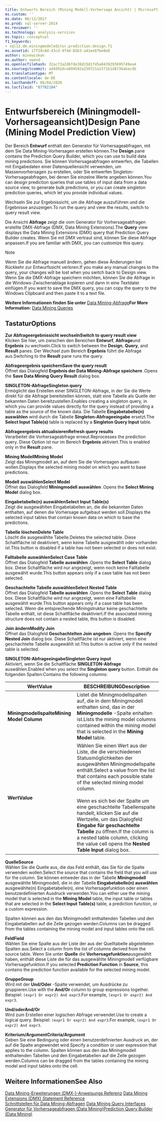 ```yaml
---
title: Entwurfs Bereich (Mining Modell-Vorhersage Ansicht) | Microsoft-Dokumentation
ms.custom: ''
ms.date: 06/13/2017
ms.prod: sql-server-2014
ms.reviewer: ''
ms.technology: analysis-services
ms.topic: conceptual
f1_keywords:
- sql12.dm.miningmodeleditor.prediction.design.f1
ms.assetid: 17f24c8d-43cd-4f4d-83b3-a41ee8fbe8e8
author: minewiskan
ms.author: owend
ms.openlocfilehash: 32ac73a2d6fde38d15d1f45a8439293695749ea4
ms.sourcegitcommit: ad4d92dce894592a259721a1571b1d8736abacdb
ms.translationtype: MT
ms.contentlocale: de-DE
ms.lasthandoff: 08/04/2020
ms.locfileid: "87702104"
---
```

# <a name="design-pane-mining-model-prediction-view"></a><span data-ttu-id="bdd05-102">Entwurfsbereich (Miningmodell-Vorhersageansicht)</span><span class="sxs-lookup"><span data-stu-id="bdd05-102">Design Pane (Mining Model Prediction View)</span></span>
  <span data-ttu-id="bdd05-103">Der Bereich **Entwurf** enthält den Generator für Vorhersageabfragen, mit dem Sie Data Mining-Vorhersagen erstellen können.</span><span class="sxs-lookup"><span data-stu-id="bdd05-103">The **Design** pane contains the Prediction Query Builder, which you can use to build data mining predictions.</span></span> <span data-ttu-id="bdd05-104">Sie können Vorhersageabfragen entwerfen, die Tabellen mit Eingabedaten einer Datenquellensicht verwenden, um Massenvorhersagen zu erstellen, oder Sie entwerfen Singleton-Vorhersageabfragen, bei denen Sie einzelne Werte angeben können.</span><span class="sxs-lookup"><span data-stu-id="bdd05-104">You can design prediction queries that use tables of input data from a data source view, to generate bulk predictions, or you can create singleton prediction queries, which let you provide individual values.</span></span>  
  
 <span data-ttu-id="bdd05-105">Wechseln Sie zur Ergebnissicht, um die Abfrage auszuführen und die Ergebnisse anzuzeigen.</span><span class="sxs-lookup"><span data-stu-id="bdd05-105">To run the query and view the results, switch to query result view.</span></span>  
  
 <span data-ttu-id="bdd05-106">Die Ansicht **Abfrage** zeigt die vom Generator für Vorhersageabfragen erstellte DMX-Abfrage (DMX, Data Mining Extensions).</span><span class="sxs-lookup"><span data-stu-id="bdd05-106">The **Query** view displays the Data Mining Extensions (DMX) query that Prediction Query Builder creates.</span></span> <span data-ttu-id="bdd05-107">Wenn Sie mit DMX vertraut sind, können Sie diese Abfrage anpassen.</span><span class="sxs-lookup"><span data-stu-id="bdd05-107">If you are familiar with DMX, you can customize this query.</span></span>  
  
> [!NOTE]  
>  <span data-ttu-id="bdd05-108">Wenn Sie die Abfrage manuell ändern, gehen diese Änderungen bei Rückkehr zur Entwurfssicht verloren.</span><span class="sxs-lookup"><span data-stu-id="bdd05-108">If you make any manual changes to the query, your changes will be lost when you switch back to Design view.</span></span> <span data-ttu-id="bdd05-109">Wenn Sie die DMX-Abfrage speichern möchten, können Sie die Abfrage in die Windows-Zwischenablage kopieren und dann in eine Textdatei einfügen.</span><span class="sxs-lookup"><span data-stu-id="bdd05-109">If you want to save the DMX query, you can copy the query to the Windows Clipboard and then paste it to a text file.</span></span>  
  
 <span data-ttu-id="bdd05-110">**Weitere Informationen finden Sie unter** [Data Mining-Abfrage](data-mining/data-mining-queries.md)</span><span class="sxs-lookup"><span data-stu-id="bdd05-110">**For More Information:** [Data Mining Queries](data-mining/data-mining-queries.md)</span></span>  
  
## <a name="options"></a><span data-ttu-id="bdd05-111">Tastatur</span><span class="sxs-lookup"><span data-stu-id="bdd05-111">Options</span></span>  
 <span data-ttu-id="bdd05-112">**Zur Abfrageergebnissicht wechseln**</span><span class="sxs-lookup"><span data-stu-id="bdd05-112">**Switch to query result view**</span></span>  
 <span data-ttu-id="bdd05-113">Klicken Sie hier, um zwischen den Bereichen **Entwurf**, **Abfrage**und **Ergebnis** zu wechseln.</span><span class="sxs-lookup"><span data-stu-id="bdd05-113">Click to switch between the **Design**, **Query**, and **Result** panes.</span></span> <span data-ttu-id="bdd05-114">Der Wechsel zum Bereich **Ergebnis** führt die Abfrage aus.</span><span class="sxs-lookup"><span data-stu-id="bdd05-114">Switching to the **Result** pane runs the query.</span></span>  
  
 <span data-ttu-id="bdd05-115">**Abfrageergebnis speichern**</span><span class="sxs-lookup"><span data-stu-id="bdd05-115">**Save the query result**</span></span>  
 <span data-ttu-id="bdd05-116">Öffnet das Dialogfeld **Ergebnis der Data Mining-Abfrage speichern** .</span><span class="sxs-lookup"><span data-stu-id="bdd05-116">Opens the **Save Data Mining Query Result** dialog box.</span></span>  
  
 <span data-ttu-id="bdd05-117">**SINGLETON-Abfrage**</span><span class="sxs-lookup"><span data-stu-id="bdd05-117">**Singleton query**</span></span>  
 <span data-ttu-id="bdd05-118">Ermöglicht das Erstellen einer SINGLETON-Abfrage, in der Sie die Werte direkt für die Abfrage bereitstellen können, statt eine Tabelle als Quelle der bekannten Daten bereitzustellen.</span><span class="sxs-lookup"><span data-stu-id="bdd05-118">Enables creating a singleton query, in which you can provide values directly for the query instead of providing a table as the source of the known data.</span></span> <span data-ttu-id="bdd05-119">Die Tabelle **Eingabetabelle(n) auswählen** wird durch die Tabelle **Singleton-Abfrageeingabe** ersetzt.</span><span class="sxs-lookup"><span data-stu-id="bdd05-119">The **Select Input Table(s)** table is replaced by a **Singleton Query Input** table.</span></span>  
  
 <span data-ttu-id="bdd05-120">**Abfrageergebnis aktualisieren**</span><span class="sxs-lookup"><span data-stu-id="bdd05-120">**Refresh query results**</span></span>  
 <span data-ttu-id="bdd05-121">Verarbeitet die Vorhersageabfrage erneut.</span><span class="sxs-lookup"><span data-stu-id="bdd05-121">Reprocesses the prediction query.</span></span> <span data-ttu-id="bdd05-122">Diese Option ist nur im Bereich **Ergebnis** aktiviert.</span><span class="sxs-lookup"><span data-stu-id="bdd05-122">This is enabled only in the **Result** pane.</span></span>  
  
 <span data-ttu-id="bdd05-123">**Mining Modell**</span><span class="sxs-lookup"><span data-stu-id="bdd05-123">**Mining Model**</span></span>  
 <span data-ttu-id="bdd05-124">Zeigt das Miningmodell an, auf dem Sie die Vorhersagen aufbauen wollen.</span><span class="sxs-lookup"><span data-stu-id="bdd05-124">Displays the selected mining model on which you want to base predictions.</span></span>  
  
 <span data-ttu-id="bdd05-125">**Modell auswählen**</span><span class="sxs-lookup"><span data-stu-id="bdd05-125">**Select Model**</span></span>  
 <span data-ttu-id="bdd05-126">Öffnet das Dialogfeld **Miningmodell auswählen** .</span><span class="sxs-lookup"><span data-stu-id="bdd05-126">Opens the **Select Mining Model** dialog box.</span></span>  
  
 <span data-ttu-id="bdd05-127">**Eingabetabelle(n) auswählen**</span><span class="sxs-lookup"><span data-stu-id="bdd05-127">**Select Input Table(s)**</span></span>  
 <span data-ttu-id="bdd05-128">Zeigt die ausgewählten Eingabetabellen an, die die bekannten Daten enthalten, auf denen die Vorhersage aufgebaut werden soll.</span><span class="sxs-lookup"><span data-stu-id="bdd05-128">Displays the selected input tables that contain known data on which to base the predictions.</span></span>  
  
 <span data-ttu-id="bdd05-129">**Tabelle löschen**</span><span class="sxs-lookup"><span data-stu-id="bdd05-129">**Delete Table**</span></span>  
 <span data-ttu-id="bdd05-130">Löscht die ausgewählte Tabelle.</span><span class="sxs-lookup"><span data-stu-id="bdd05-130">Deletes the selected table.</span></span> <span data-ttu-id="bdd05-131">Diese Schaltfläche ist deaktiviert, wenn keine Tabelle ausgewählt oder vorhanden ist.</span><span class="sxs-lookup"><span data-stu-id="bdd05-131">This button is disabled if a table has not been selected or does not exist.</span></span>  
  
 <span data-ttu-id="bdd05-132">**Falltabelle auswählen**</span><span class="sxs-lookup"><span data-stu-id="bdd05-132">**Select Case Table**</span></span>  
 <span data-ttu-id="bdd05-133">Öffnet das Dialogfeld **Tabelle auswählen** .</span><span class="sxs-lookup"><span data-stu-id="bdd05-133">Opens the **Select Table** dialog box.</span></span> <span data-ttu-id="bdd05-134">Diese Schaltfläche wird nur angezeigt, wenn noch keine Falltabelle ausgewählt wurde.</span><span class="sxs-lookup"><span data-stu-id="bdd05-134">This button appears only if a case table has not been selected.</span></span>  
  
 <span data-ttu-id="bdd05-135">**Geschachtelte Tabelle auswählen**</span><span class="sxs-lookup"><span data-stu-id="bdd05-135">**Select Nested Table**</span></span>  
 <span data-ttu-id="bdd05-136">Öffnet das Dialogfeld **Tabelle auswählen** .</span><span class="sxs-lookup"><span data-stu-id="bdd05-136">Opens the **Select Table** dialog box.</span></span> <span data-ttu-id="bdd05-137">Diese Schaltfläche wird nur angezeigt, wenn eine Falltabelle ausgewählt wurde.</span><span class="sxs-lookup"><span data-stu-id="bdd05-137">This button appears only if a case table has been selected.</span></span> <span data-ttu-id="bdd05-138">Wenn die entsprechende Miningstruktur keine geschachtelte Tabelle enthält, ist diese Schaltfläche deaktiviert.</span><span class="sxs-lookup"><span data-stu-id="bdd05-138">If the associated mining structure does not contain a nested table, this button is disabled.</span></span>  
  
 <span data-ttu-id="bdd05-139">**Join ändern**</span><span class="sxs-lookup"><span data-stu-id="bdd05-139">**Modify Join**</span></span>  
 <span data-ttu-id="bdd05-140">Öffnet das Dialogfeld **Geschachtelten Join angeben** .</span><span class="sxs-lookup"><span data-stu-id="bdd05-140">Opens the **Specify Nested Join** dialog box.</span></span> <span data-ttu-id="bdd05-141">Diese Schaltfläche ist nur aktiviert, wenn eine geschachtelte Tabelle ausgewählt ist.</span><span class="sxs-lookup"><span data-stu-id="bdd05-141">This button is active only if the nested table is selected.</span></span>  
  
 <span data-ttu-id="bdd05-142">**SINGLETON-Abfrageeingabe**</span><span class="sxs-lookup"><span data-stu-id="bdd05-142">**Singleton Query input**</span></span>  
 <span data-ttu-id="bdd05-143">Aktiviert, wenn Sie die Schaltfläche **SINGLETON-Abfrage** auswählen.</span><span class="sxs-lookup"><span data-stu-id="bdd05-143">Enabled when you select the **Singleton query** button.</span></span> <span data-ttu-id="bdd05-144">Enthält die folgenden Spalten:</span><span class="sxs-lookup"><span data-stu-id="bdd05-144">Contains the following columns:</span></span>  
  
|<span data-ttu-id="bdd05-145">Wert</span><span class="sxs-lookup"><span data-stu-id="bdd05-145">Value</span></span>|<span data-ttu-id="bdd05-146">BESCHREIBUNG</span><span class="sxs-lookup"><span data-stu-id="bdd05-146">Description</span></span>|  
|-----------|-----------------|  
|<span data-ttu-id="bdd05-147">**Miningmodellspalte**</span><span class="sxs-lookup"><span data-stu-id="bdd05-147">**Mining Model Column**</span></span>|<span data-ttu-id="bdd05-148">Listet die Miningmodellspalten auf, die in dem Miningmodell enthalten sind, das in der **Miningmodelle** -Spalte enhalten ist.</span><span class="sxs-lookup"><span data-stu-id="bdd05-148">Lists the mining model columns contained within the mining model that is selected in the **Mining Model** table.</span></span>|  
|<span data-ttu-id="bdd05-149">**Wert**</span><span class="sxs-lookup"><span data-stu-id="bdd05-149">**Value**</span></span>|<span data-ttu-id="bdd05-150">Wählen Sie einen Wert aus der Liste, die die verschiedenen Statusmöglichkeiten der ausgewählten Miningmodellspalte enthält.</span><span class="sxs-lookup"><span data-stu-id="bdd05-150">Select a value from the list that contains each possible state of the selected mining model column.</span></span><br /><br /> <span data-ttu-id="bdd05-151">Wenn es sich bei der Spalte um eine geschachtelte Tabellenspalte handelt, klicken Sie auf die Wertzelle, um das Dialogfeld **Eingabe für geschachtelte Tabelle** zu öffnen.</span><span class="sxs-lookup"><span data-stu-id="bdd05-151">If the column is a nested table column, clicking the value cell opens the **Nested Table Input** dialog box.</span></span>|  
  
 <span data-ttu-id="bdd05-152">**Quelle**</span><span class="sxs-lookup"><span data-stu-id="bdd05-152">**Source**</span></span>  
 <span data-ttu-id="bdd05-153">Wählen Sie die Quelle aus, die das Feld enthält, das Sie für die Spalte verwenden wollen.</span><span class="sxs-lookup"><span data-stu-id="bdd05-153">Select the source that contains the field that you will use for the column.</span></span> <span data-ttu-id="bdd05-154">Sie können entweder das in der Tabelle **Miningmodell** ausgewählte Miningmodell, die in der Tabelle **Eingabetabelle(n) auswählen** ausgewählte(n) Eingabetabelle(n), eine Vorhersagefunktion oder einen benutzerdefinierten Ausdruck verwenden.</span><span class="sxs-lookup"><span data-stu-id="bdd05-154">You can either use the mining model that is selected in the **Mining Model** table, the input table or tables that are selected in the **Select Input Table(s)** table, a prediction function, or a custom expression.</span></span>  
  
 <span data-ttu-id="bdd05-155">Spalten können aus den das Miningmodell enthaltenden Tabellen und den Eingabetabellen auf die Zelle gezogen werden.</span><span class="sxs-lookup"><span data-stu-id="bdd05-155">Columns can be dragged from the tables containing the mining model and input tables onto the cell.</span></span>  
  
 <span data-ttu-id="bdd05-156">**Feld**</span><span class="sxs-lookup"><span data-stu-id="bdd05-156">**Field**</span></span>  
 <span data-ttu-id="bdd05-157">Wählen Sie eine Spalte aus der Liste der aus der Quelltabelle abgeleiteten Spalten aus.</span><span class="sxs-lookup"><span data-stu-id="bdd05-157">Select a column from the list of columns derived from the source table.</span></span> <span data-ttu-id="bdd05-158">Wenn Sie unter **Quelle** die **Vorhersagefunktion**ausgewählt haben, enthält diese Liste die für das ausgewählte Miningmodell verfügbare Vorhersagefunktion.</span><span class="sxs-lookup"><span data-stu-id="bdd05-158">If you selected **Prediction Function** in **Source**, this contains the prediction function available for the selected mining model.</span></span>  
  
 <span data-ttu-id="bdd05-159">**Gruppe**</span><span class="sxs-lookup"><span data-stu-id="bdd05-159">**Group**</span></span>  
 <span data-ttu-id="bdd05-160">Wird mit der **Und/Oder** -Spalte verwendet, um Ausdrücke zu gruppieren.</span><span class="sxs-lookup"><span data-stu-id="bdd05-160">Use with the **And/Or** column to group expressions together.</span></span> <span data-ttu-id="bdd05-161">Beispiel: `(expr1 Or expr2) And expr3`.</span><span class="sxs-lookup"><span data-stu-id="bdd05-161">For example, `(expr1 Or expr2) And expr3`.</span></span>  
  
 <span data-ttu-id="bdd05-162">**Und/oder**</span><span class="sxs-lookup"><span data-stu-id="bdd05-162">**And/Or**</span></span>  
 <span data-ttu-id="bdd05-163">Wird zum Erstellen einer logischen Abfrage verwendet.</span><span class="sxs-lookup"><span data-stu-id="bdd05-163">Use to create a logical query.</span></span> <span data-ttu-id="bdd05-164">Beispiel: `(expr1 Or expr2) And expr3`.</span><span class="sxs-lookup"><span data-stu-id="bdd05-164">For example, `(expr1 Or expr2) And expr3`.</span></span>  
  
 <span data-ttu-id="bdd05-165">**Kriterium/Argument**</span><span class="sxs-lookup"><span data-stu-id="bdd05-165">**Criteria/Argument**</span></span>  
 <span data-ttu-id="bdd05-166">Geben Sie eine Bedingung oder einen benutzerdefinierten Ausdruck an, der auf die Spalte angewendet wird.</span><span class="sxs-lookup"><span data-stu-id="bdd05-166">Specify a condition or user expression that applies to the column.</span></span> <span data-ttu-id="bdd05-167">Spalten können aus den das Miningmodell enthaltenden Tabellen und den Eingabetabellen auf die Zelle gezogen werden.</span><span class="sxs-lookup"><span data-stu-id="bdd05-167">Columns can be dragged from the tables containing the mining model and input tables onto the cell.</span></span>  
  
## <a name="see-also"></a><span data-ttu-id="bdd05-168">Weitere Informationen</span><span class="sxs-lookup"><span data-stu-id="bdd05-168">See Also</span></span>  
 <span data-ttu-id="bdd05-169">[Data Mining-Erweiterungen &#40;DMX-&#41;-Anweisungs Referenz](/sql/dmx/data-mining-extensions-dmx-statements) </span><span class="sxs-lookup"><span data-stu-id="bdd05-169">[Data Mining Extensions &#40;DMX&#41; Statement Reference](/sql/dmx/data-mining-extensions-dmx-statements) </span></span>  
 <span data-ttu-id="bdd05-170">[Schnittstellen für Data Mining-Abfragen](data-mining/data-mining-query-tools.md) </span><span class="sxs-lookup"><span data-stu-id="bdd05-170">[Data Mining Query Interfaces](data-mining/data-mining-query-tools.md) </span></span>  
 [<span data-ttu-id="bdd05-171">Generator für Vorhersageabfragen &#40;Data Mining&#41;</span><span class="sxs-lookup"><span data-stu-id="bdd05-171">Prediction Query Builder &#40;Data Mining&#41;</span></span>](prediction-query-builder-data-mining.md)  
  
  
